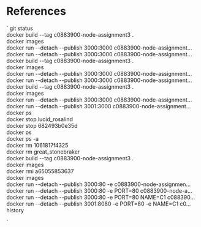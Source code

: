 # References

`
git status  
 docker build --tag c0883900-node-assignment3 .  
 docker images  
 docker run --detach --publish 3000:3000 c0883900-node-assignment...
docker run --detach --publish 3000:3000 c0883900-node-assignment...
docker build --tag c0883900-node-assignment3 .  
 docker images  
 docker run --detach --publish 3000:3000 c0883900-node-assignment...
docker run --detach --publish 3000:3000 c0883900-node-assignment...
docker build --tag c0883900-node-assignment3 .  
 docker images  
 docker run --detach --publish 3000:3000 c0883900-node-assignment...
docker run --detach --publish 3001:3000 c0883900-node-assignment...
docker ps  
 docker stop lucid_rosalind  
 docker stop 682493b0e35d  
 docker ps  
 docker ps -a  
 docker rm 1061817f4325  
 docker rm great_stonebraker  
 docker build --tag c0883900-node-assignment3 .  
 docker images  
 docker rmi a65055853637  
 docker images  
 docker run --detach --publish 3000:80 -e c0883900-node-assignmen...
docker run --detach --publish 3000:80 -e PORT=80 c0883900-node-a...
docker run --detach --publish 3000:80 -e PORT=80 NAME=C1 c088390...
docker run --detach --publish 3001:8080 -e PORT=80 -e NAME=C1 c0...
history

`
